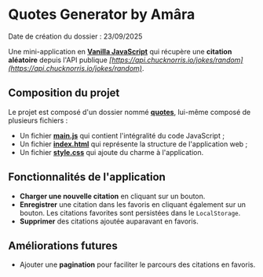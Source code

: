 # Quotes Generator by Amâra
Date de création du dossier : 23/09/2025

Une mini-application en [**Vanilla JavaScript**](https://www.javascript.com/) qui récupère une **citation aléatoire** depuis l'API publique _[https://api.chucknorris.io/jokes/random](https://api.chucknorris.io/jokes/random)_.

## Composition du projet
Le projet est composé d'un dossier nommé [**quotes**](quotes/), lui-même composé de plusieurs fichiers :
- Un fichier [**main.js**](quotes/main.js) qui contient l'intégralité du code JavaScript ;
- Un fichier [**index.html**](quotes/index.html) qui représente la structure de l'application web ;
- Un fichier [**style.css**](quotes/style.css) qui ajoute du charme à l'application.

##  Fonctionnalités de l'application
- **Charger une nouvelle citation** en cliquant sur un bouton.
- **Enregistrer** une citation dans les favoris en cliquant également sur un bouton. Les citations favorites sont persistées dans le `LocalStorage`.
- **Supprimer** des citations ajoutée auparavant en favoris.

## Améliorations futures
- Ajouter une **pagination** pour faciliter le parcours des citations en favoris.